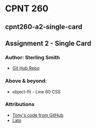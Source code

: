 # CPNT 260
## cpnt260-a2-single-card
## Assignment 2 - Single Card

### Author: Sterling Smith
- [Git Hub Repo](https://abstractster.github.io/cpnt260-a2-single-card/)

### Above & beyond: 
- object-fit - Line 60 CSS

### Attributions
- [Tony's code from GitHub](https://github.com/sait-wbdv/dailies-f23/blob/main/2023-09-15-clickable-links/02-call-to-action-finished/index.html)
- [Lato](https://fonts.google.com/specimen/Lato)

